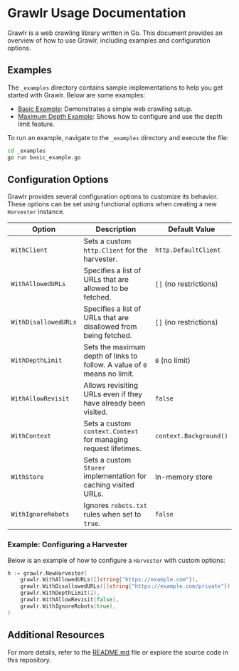 # Grawlr Usage Documentation

Grawlr is a web crawling library written in Go. This document provides an overview of how to use Grawlr, including examples and configuration options.

## Examples

The `_examples` directory contains sample implementations to help you get started with Grawlr. Below are some examples:

- [Basic Example](../_examples/basic_example.go): Demonstrates a simple web crawling setup.
- [Maximum Depth Example](../_examples/maximum_depth.go): Shows how to configure and use the depth limit feature.

To run an example, navigate to the `_examples` directory and execute the file:

```bash
cd _examples
go run basic_example.go
```

## Configuration Options

Grawlr provides several configuration options to customize its behavior. These options can be set using functional options when creating a new `Harvester` instance.

| Option               | Description                                                                                     | Default Value |
|----------------------|-------------------------------------------------------------------------------------------------|---------------|
| `WithClient`         | Sets a custom `http.Client` for the harvester.                                                  | `http.DefaultClient` |
| `WithAllowedURLs`    | Specifies a list of URLs that are allowed to be fetched.                                        | `[]` (no restrictions) |
| `WithDisallowedURLs` | Specifies a list of URLs that are disallowed from being fetched.                                | `[]` (no restrictions) |
| `WithDepthLimit`     | Sets the maximum depth of links to follow. A value of `0` means no limit.                       | `0` (no limit) |
| `WithAllowRevisit`   | Allows revisiting URLs even if they have already been visited.                                  | `false` |
| `WithContext`        | Sets a custom `context.Context` for managing request lifetimes.                                 | `context.Background()` |
| `WithStore`          | Sets a custom `Storer` implementation for caching visited URLs.                                | In-memory store |
| `WithIgnoreRobots`   | Ignores `robots.txt` rules when set to `true`.                                                  | `false` |

### Example: Configuring a Harvester

Below is an example of how to configure a `Harvester` with custom options:

```go
h := grawlr.NewHarvester(
    grawlr.WithAllowedURLs([]string{"https://example.com"}),
    grawlr.WithDisallowedURLs([]string{"https://example.com/private"}),
    grawlr.WithDepthLimit(2),
    grawlr.WithAllowRevisit(false),
    grawlr.WithIgnoreRobots(true),
)
```

## Additional Resources

For more details, refer to the [README.md](../README.md) file or explore the source code in this repository.
